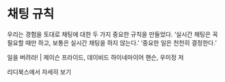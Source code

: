 # 채팅 규칙
우리는 경험을 토대로 채팅에 대한 두 가지 중요한 규칙을 만들었다. ‘실시간 채팅은 꼭 필요할 때만 하고, 보통은 실시간 채팅을 하지 않는다.’ ‘중요한 일은 천천히 결정한다.’

일을 버려라! | 제이슨 프라이드, 데이비드 하이네마이어 핸슨, 우미정 저

리디북스에서 자세히 보기